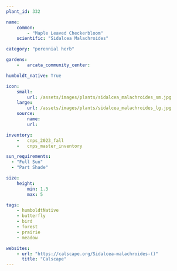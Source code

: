 ```yaml
---
plant_id: 332 

name: 
    common: 
        - "Maple Leaved Checkerbloom" 
    scientific: "Sidalcea Malachroides" 

category: "perennial herb"

gardens:  
    -   arcata_community_center:

humboldt_native: True

icon: 
    small: 
        url: /assets/images/plants/sidalcea_malachroides_sm.jpg 
    large: 
        url: /assets/images/plants/sidalcea_malachroides_lg.jpg 
    source: 
        name: 
        url: 

inventory: 
    -   cnps_2023_fall
    -   cnps_master_inventory

sun_requirements:
  - "Full Sun"
  - "Part Shade"

size:
    height: 
        min: 1.3 
        max: 5

tags:
    - humboldtNative
    - butterfly
    - bird
    - forest
    - prairie
    - meadow

websites:
    - url: "https://calscape.org/Sidalcea-malachroides-()" 
      title: "Calscape"
---
```

